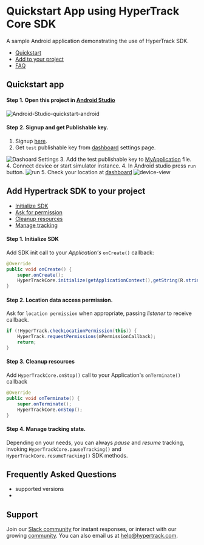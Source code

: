 # Quickstart App using HyperTrack Core SDK

A sample Android application demonstrating the use of HyperTrack SDK.
 - [Quickstart](#quickstart-app)
 - [Add to your project](#Add-Hypertrack-SDK-to-your-project)
 - [FAQ](#Frequently-Asked-Questions)

## Quickstart app
#### Step 1. Open this project in [Android Studio](https://developer.android.com/studio/index.html)
![Android-Studio-quickstart-android](https://user-images.githubusercontent.com/10487613/53846914-9ecc1d80-3f63-11e9-80fe-07456c4ac0f8.png)

#### Step 2. Signup and get Publishable key.
1. Signup [here](https://v3.dashboard.hypertrack.com/signup).
2. Get `test` publishable key from [dashboard](https://v3.dashboard.hypertrack.com/account/keys) settings page.

![Dashoard Settings](https://user-images.githubusercontent.com/10487613/53847261-ccfe2d00-3f64-11e9-8883-6b9a626c4ce3.png)
3. Add the test publishable key to [MyApplication](https://github.com/hypertrack/quickstart-android/blob/42ccbfc62cc06c049e695d7c8c6fcf4c46f214eb/app/src/main/java/com/hypertrack/quickstart/MyApplication.java#L16) file.
4. Connect device or start simulator instance.
4. In Android studio press `run` button.
![run](https://user-images.githubusercontent.com/10487613/53847992-9ece1c80-3f67-11e9-8969-339484ed232c.png)
5. Check your location at [dashboard](https://v3.dashboard.hypertrack.com/devices)
![device-view](https://user-images.githubusercontent.com/10487613/53848754-6bd95800-3f6a-11e9-8464-580f791f3eea.png)


## Add Hypertrack SDK to your project
 - [Initialize SDK](Initialize-SDK)
 - [Ask for permission](Location-data-access-permission)
 - [Cleanup resources](Cleanup-resources)
 - [Manage tracking](Manage-tracking-state)

#### Step 1. Initialize SDK
Add SDK init call to your _Application's_ `onCreate()` callback:
```java
@Override
public void onCreate() {
    super.onCreate();
    HyperTrackCore.initialize(getApplicationContext(),getString(R.string.your_publishable_key));
}
```

#### Step 2. Location data access permission.
Ask for `location permission` when appropriate, passing _listener_ to receive callback.
```java
if (!HyperTrack.checkLocationPermission(this)) {
    HyperTrack.requestPermissions(mPermissionCallback);
    return;
}
```

#### Step 3. Cleanup resources
Add `HyperTrackCore.onStop()` call to your Application's `onTerminate()` callback
```java
@Override
public void onTerminate() {
    super.onTerminate();
    HyperTrackCore.onStop();
}
```

#### Step 4. Manage tracking state.
Depending on your needs, you can always _pause_ and _resume_ tracking, invoking `HyperTrackCore.pauseTracking()` and `HyperTrackCore.resumeTracking()` SDK methods.

## Frequently Asked Questions
 - supported versions
 -

## Support
Join our [Slack community](http://slack.hypertrack.com) for instant responses, or interact with our growing [community](https://community.hypertrack.com). You can also email us at help@hypertrack.com.
